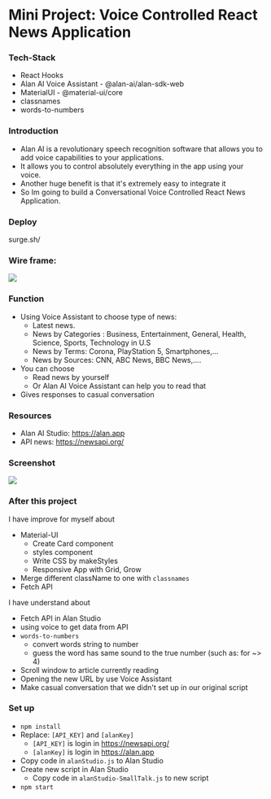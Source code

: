 # Mini Project: Voice Controlled React News Application

### Tech-Stack

- React Hooks
- Alan AI Voice Assistant - @alan-ai/alan-sdk-web
- MaterialUI - @material-ui/core
- classnames
- words-to-numbers

### Introduction

- Alan AI is a revolutionary speech recognition software that allows you to add voice capabilities to your applications.
- It allows you to control absolutely everything in the app using your voice.
- Another huge benefit is that it's extremely easy to integrate it
- So Im going to build a Conversational Voice Controlled React News Application.

### Deploy

surge.sh/

### Wire frame:

<img src="https://i.imgur.com/DHZwMT1.png" />

### Function

- Using Voice Assistant to choose type of news:
  - Latest news.
  - News by Categories : Business, Entertainment, General, Health, Science, Sports, Technology in U.S
  - News by Terms: Corona, PlayStation 5, Smartphones,...
  - News by Sources: CNN, ABC News, BBC News,....
- You can choose
  - Read news by yourself
  - Or Alan AI Voice Assistant can help you to read that
- Gives responses to casual conversation

### Resources

- Alan AI Studio: https://alan.app
- API news: https://newsapi.org/

### Screenshot

<img src="https://media.giphy.com/media/kHxwr6ohazm1FQwyuX/giphy.gif" />

### After this project

I have improve for myself about

- Material-UI
  - Create Card component
  - styles component
  - Write CSS by makeStyles
  - Responsive App with Grid, Grow
- Merge different className to one with `classnames`
- Fetch API

I have understand about

- Fetch API in Alan Studio
- using voice to get data from API
- `words-to-numbers`
  - convert words string to number
  - guess the word has same sound to the true number (such as: for ~> 4)
- Scroll window to article currently reading
- Opening the new URL by use Voice Assistant
- Make casual conversation that we didn't set up in our original script


### Set up

- `npm install`
- Replace: `[API_KEY]` and `[alanKey]`
  - `[API_KEY]` is login in https://newsapi.org/
  - `[alanKey]` is login in https://alan.app
- Copy code in `alanStudio.js` to Alan Studio
- Create new script in Alan Studio
  - Copy code in `alanStudio-SmallTalk.js` to new script
- `npm start`
